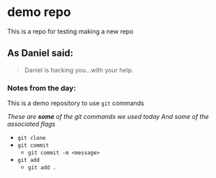 # demo repo
This is a repo for testing making a new repo

## As Daniel said:
> Daniel is hacking you...with your help.

### Notes from the day:
This is a demo repository to use `git` commands

*These are **some** of the git commands we used today*
_And some of the associated flags_
* `git clone`
* `git commit`
    * `git commit -m <message>`
* `git add`
    * `git add .`